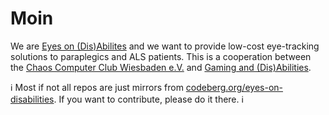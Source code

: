 # Moin

We are [Eyes on (Dis)Abilites](https://gaming.ifb-stiftung.de/eyes-on-disabilities-home/) and we want to provide low-cost eye-tracking solutions to paraplegics and ALS patients.
This is a cooperation between the [Chaos Computer Club Wiesbaden e.V.](https://www.cccwi.de) and [Gaming and (Dis)Abilities](https://gaming.ifb-stiftung.de/eyes-on-disabilities-home/).

ℹ️ Most if not all repos are just mirrors from [codeberg.org/eyes-on-disabilities](https://codeberg.org/eyes-on-disabilities). If you want to contribute, please do it there. ℹ️

